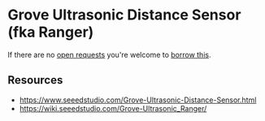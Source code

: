 # Grove Ultrasonic Distance Sensor (fka Ranger)
If there are no [open requests](../../../../issues?q=is%3Aissue+is%3Aopen+%22Grove+Ultrasonic+Distance+Sensor%22) you're welcome to [borrow this](../../../../issues/new?title=Borrow+request+for+Grove+Ultrasonic+Distance+Sensor&body=1+piece+of+%5Bthis%5D%28..%2Fblob%2Fmain%2F.%2FHardware%2FSensors%2FGrove_Ultrasonic_Distance_Sensor.md%29+for+~2+weeks.).

## Resources
- https://www.seeedstudio.com/Grove-Ultrasonic-Distance-Sensor.html
- https://wiki.seeedstudio.com/Grove-Ultrasonic_Ranger/
